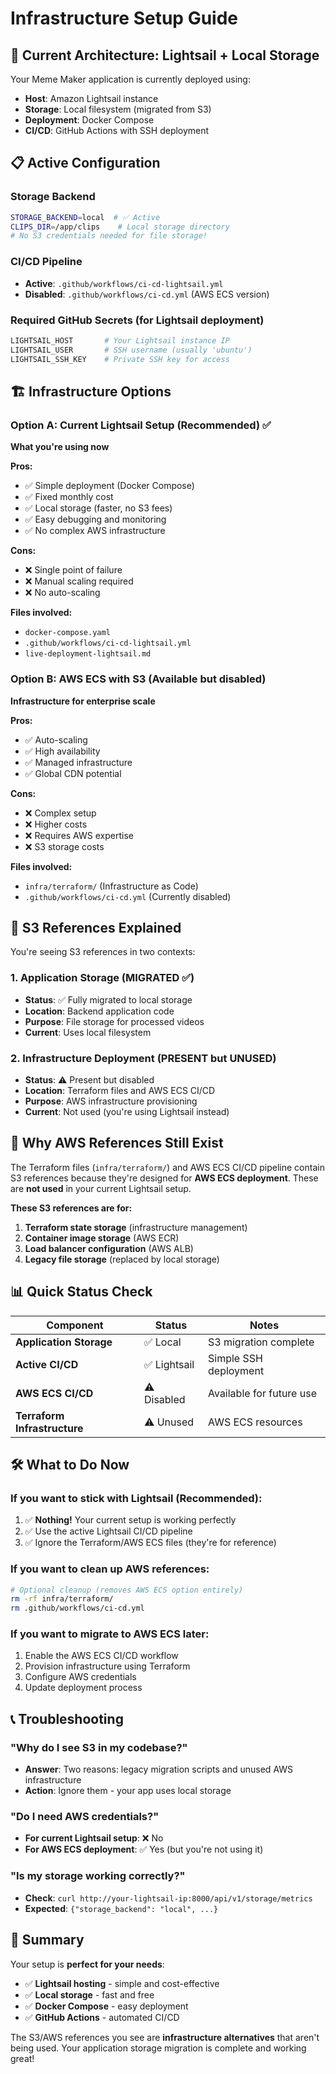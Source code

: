 # Infrastructure Setup Guide

## 🎯 Current Architecture: Lightsail + Local Storage

Your Meme Maker application is currently deployed using:

- **Host**: Amazon Lightsail instance
- **Storage**: Local filesystem (migrated from S3)
- **Deployment**: Docker Compose
- **CI/CD**: GitHub Actions with SSH deployment

## 📋 Active Configuration

### Storage Backend
```bash
STORAGE_BACKEND=local  # ✅ Active
CLIPS_DIR=/app/clips    # Local storage directory
# No S3 credentials needed for file storage!
```

### CI/CD Pipeline
- **Active**: `.github/workflows/ci-cd-lightsail.yml`
- **Disabled**: `.github/workflows/ci-cd.yml` (AWS ECS version)

### Required GitHub Secrets (for Lightsail deployment)
```bash
LIGHTSAIL_HOST       # Your Lightsail instance IP
LIGHTSAIL_USER       # SSH username (usually 'ubuntu')
LIGHTSAIL_SSH_KEY    # Private SSH key for access
```

## 🏗️ Infrastructure Options

### Option A: Current Lightsail Setup (Recommended) ✅
**What you're using now**

**Pros:**
- ✅ Simple deployment (Docker Compose)
- ✅ Fixed monthly cost
- ✅ Local storage (faster, no S3 fees)
- ✅ Easy debugging and monitoring
- ✅ No complex AWS infrastructure

**Cons:**
- ❌ Single point of failure
- ❌ Manual scaling required
- ❌ No auto-scaling

**Files involved:**
- `docker-compose.yaml`
- `.github/workflows/ci-cd-lightsail.yml`
- `live-deployment-lightsail.md`

### Option B: AWS ECS with S3 (Available but disabled)
**Infrastructure for enterprise scale**

**Pros:**
- ✅ Auto-scaling
- ✅ High availability
- ✅ Managed infrastructure
- ✅ Global CDN potential

**Cons:**
- ❌ Complex setup
- ❌ Higher costs
- ❌ Requires AWS expertise
- ❌ S3 storage costs

**Files involved:**
- `infra/terraform/` (Infrastructure as Code)
- `.github/workflows/ci-cd.yml` (Currently disabled)

## 🔄 S3 References Explained

You're seeing S3 references in two contexts:

### 1. Application Storage (MIGRATED ✅)
- **Status**: ✅ Fully migrated to local storage
- **Location**: Backend application code
- **Purpose**: File storage for processed videos
- **Current**: Uses local filesystem

### 2. Infrastructure Deployment (PRESENT but UNUSED)
- **Status**: ⚠️ Present but disabled
- **Location**: Terraform files and AWS ECS CI/CD
- **Purpose**: AWS infrastructure provisioning
- **Current**: Not used (you're using Lightsail instead)

## 🚨 Why AWS References Still Exist

The Terraform files (`infra/terraform/`) and AWS ECS CI/CD pipeline contain S3 references because they're designed for **AWS ECS deployment**. These are **not used** in your current Lightsail setup.

**These S3 references are for:**
1. **Terraform state storage** (infrastructure management)
2. **Container image storage** (AWS ECR)
3. **Load balancer configuration** (AWS ALB)
4. **Legacy file storage** (replaced by local storage)

## 📊 Quick Status Check

| Component | Status | Notes |
|-----------|--------|-------|
| **Application Storage** | ✅ Local | S3 migration complete |
| **Active CI/CD** | ✅ Lightsail | Simple SSH deployment |
| **AWS ECS CI/CD** | ⚠️ Disabled | Available for future use |
| **Terraform Infrastructure** | ⚠️ Unused | AWS ECS resources |

## 🛠️ What to Do Now

### If you want to stick with Lightsail (Recommended):
1. ✅ **Nothing!** Your current setup is working perfectly
2. ✅ Use the active Lightsail CI/CD pipeline
3. ✅ Ignore the Terraform/AWS ECS files (they're for reference)

### If you want to clean up AWS references:
```bash
# Optional cleanup (removes AWS ECS option entirely)
rm -rf infra/terraform/
rm .github/workflows/ci-cd.yml
```

### If you want to migrate to AWS ECS later:
1. Enable the AWS ECS CI/CD workflow
2. Provision infrastructure using Terraform
3. Configure AWS credentials
4. Update deployment process

## 📞 Troubleshooting

### "Why do I see S3 in my codebase?"
- **Answer**: Two reasons: legacy migration scripts and unused AWS infrastructure
- **Action**: Ignore them - your app uses local storage

### "Do I need AWS credentials?"
- **For current Lightsail setup**: ❌ No
- **For AWS ECS deployment**: ✅ Yes (but you're not using it)

### "Is my storage working correctly?"
- **Check**: `curl http://your-lightsail-ip:8000/api/v1/storage/metrics`
- **Expected**: `{"storage_backend": "local", ...}`

## 🎯 Summary

Your setup is **perfect for your needs**:
- ✅ **Lightsail hosting** - simple and cost-effective
- ✅ **Local storage** - fast and free
- ✅ **Docker Compose** - easy deployment
- ✅ **GitHub Actions** - automated CI/CD

The S3/AWS references you see are **infrastructure alternatives** that aren't being used. Your application storage migration is complete and working great! 
